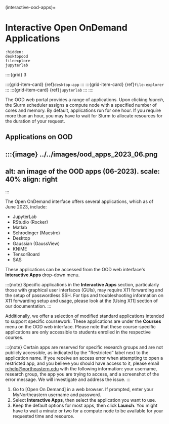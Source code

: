 (interactive-ood-apps)=
# Interactive Open OnDemand Applications
```{toctree}
:hidden:
desktopood
fileexplore
jupyterlab
```

::::{grid} 3

:::{grid-item-card} {ref}`desktop-app`
:::
:::{grid-item-card} {ref}`file-explorer`
:::
:::{grid-item-card} {ref}`jupyterlab`
:::
::::



The OOD web portal provides a range of applications. Upon clicking *launch*, the Slurm scheduler assigns a compute node with a specified number of cores and memory. By default, applications run for one hour. If you require more than an hour, you may have to wait for Slurm to allocate resources for the duration of your request.
## Applications on OOD

:::{image} ../../images/ood_apps_2023_06.png
---
alt: an image of the OOD apps (06-2023).
scale: 40%
align: right
---
:::

The Open OnDemand interface offers several applications, which as of June 2023, include:
- JupyterLab
- RStudio (Rocker)
- Matlab
- Schrodinger (Maestro)
- Desktop
- Gaussian (GaussView)
- KNIME
- TensorBoard
- SAS

These applications can be accessed from the OOD web interface's **Interactive Apps** drop-down menu.

:::{note}
Specific applications in the **Interactive Apps** section, particularly those with graphical user interfaces (GUIs), may require X11 forwarding and the setup of passwordless SSH. For tips and troubleshooting information on X11 forwarding setup and usage, please look at the [Using X11] section of our documentation.
:::

Additionally, we offer a selection of modified standard applications intended to support specific coursework. These applications are under the **Courses** menu on the OOD web interface. Please note that these course-specific applications are only accessible to students enrolled in the respective courses.

:::{note}
Certain apps are reserved for specific research groups and are not publicly accessible, as indicated by the "Restricted" label next to the application name. If you receive an access error when attempting to open a restricted app, and you believe you should have access to it, please email <rchelp@northeastern.edu> with the following information: your username, research group, the app you are trying to access, and a screenshot of the error message. We will investigate and address the issue.
:::

1. Go to [Open On Demand] in a web browser. If prompted, enter your MyNortheastern username and password.
1. Select **Interactive Apps**, then select the application you want to use.
1. Keep the default options for most apps, then click **Launch**. You might have to wait a minute or two for a compute node to be available for your requested time and resource.
